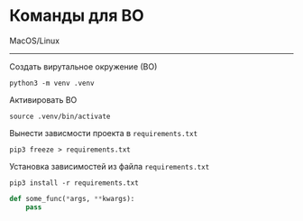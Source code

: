 # Команды для ВО

MacOS/Linux

---

Создать вирутальное окружение (ВО)

```shell
python3 -m venv .venv
```

Активировать ВО

```shell
source .venv/bin/activate
```

Вынести зависмости проекта в `requirements.txt`

```shell
pip3 freeze > requirements.txt
```

Установка зависимостей из файла `requirements.txt`

```shell
pip3 install -r requirements.txt
```


```python
def some_func(*args, **kwargs):
    pass
```
